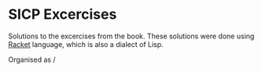 SICP Excercises
===============

Solutions to the excercises from the book. These solutions were done using [Racket](http://racket-lang.org) language, which is also a dialect of Lisp.

Organised as <chapter>/<program>

